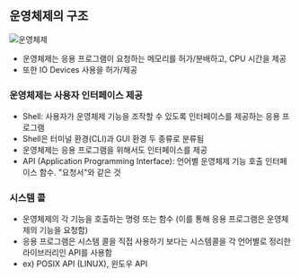 ## 운영체제의 구조

![운영체제](c:/운영체제.png)

- 운영체제는 응용 프로그램이 요청하는 메모리를 허가/분배하고, CPU 시간을 제공
- 또한 IO Devices 사용을 허가/제공


### 운영체제는 사용자 인터페이스 제공
- Shell: 사용자가 운영체제 기능을 조작할 수 있도록 인터페이스를 제공하는 응용 프로그램
 - Shell은 터미널 환경(CLI)과 GUI 환경 두 종류로 분류됨
- 운영체제는 응용 프로그램을 위해서도 인터페이스를 제공
 - API (Application Programming Interface): 언어별 운영체제 기능 호출 인터페이스 함수. "요청서"와 같은 것
 
### 시스템 콜
- 운영체제의 각 기능을 호출하는 명령 또는 함수 (이를 통해 응용 프로그램은 운영체제의 기능을 요청함)
- 응용 프로그램은 시스템 콜을 직접 사용하기 보다는 시스템콜을 각 언어별로 정리한 라이브러리인 API를 사용함
- ex) POSIX API (LINUX), 윈도우 API
